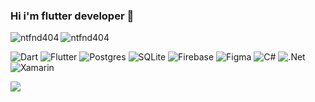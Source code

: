 ### Hi i'm flutter developer 👋


<!--
<p align="left"> 
  <img src="https://github-profile-trophy.vercel.app/?username=karbunkul&theme=transparent&column=-1&margin-w=5&rank=-C,-B" alt="karbunkul" /> 
</p>
-->
<p>
  <img align="left" src="https://github-readme-stats.vercel.app/api/top-langs?username=ntfnd404&show_icons=true&locale=en&layout=compact&theme=transparent" alt="ntfnd404" />
</p>

<p>
  <img align="center" src="http://github-readme-streak-stats.herokuapp.com?user=ntfnd404&theme=transparent&mode=weekly&exclude_days=Sun%2CSat" alt="ntfnd404" />
</p>

![Dart](https://img.shields.io/badge/dart-%230175C2.svg?style=for-the-badge&logo=dart&logoColor=white)
![Flutter](https://img.shields.io/badge/Flutter-%2302569B.svg?style=for-the-badge&logo=Flutter&logoColor=white)
![Postgres](https://img.shields.io/badge/postgres-%23316192.svg?style=for-the-badge&logo=postgresql&logoColor=white)
![SQLite](https://img.shields.io/badge/sqlite-%2307405e.svg?style=for-the-badge&logo=sqlite&logoColor=white)
![Firebase](https://img.shields.io/badge/Firebase-039BE5?style=for-the-badge&logo=Firebase&logoColor=white)
![Figma](https://img.shields.io/badge/figma-%23F24E1E.svg?style=for-the-badge&logo=figma&logoColor=white)
![C#](https://img.shields.io/badge/c%23-%23239120.svg?style=for-the-badge&logo=c-sharp&logoColor=white)
![.Net](https://img.shields.io/badge/.NET-5C2D91?style=for-the-badge&logo=.net&logoColor=white)
![Xamarin](https://img.shields.io/badge/Xamarin-3199DC?style=for-the-badge&logo=xamarin&logoColor=white)

![](https://komarev.com/ghpvc/?username=ntfnd404&color=blueviolet)
